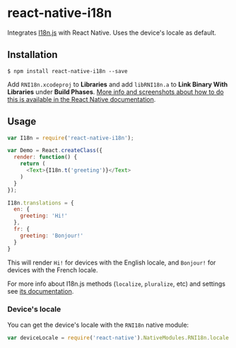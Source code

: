 # react-native-i18n

Integrates [I18n.js](https://github.com/fnando/i18n-js) with React Native. Uses the device's locale as default.

## Installation

`$ npm install react-native-i18n --save`

Add `RNI18n.xcodeproj` to **Libraries** and add `libRNI18n.a` to **Link Binary With Libraries** under **Build Phases**. [More info and screenshots about how to do this is available in the React Native documentation](http://facebook.github.io/react-native/docs/linking-libraries.html).

## Usage

```js
var I18n = require('react-native-i18n');

var Demo = React.createClass({
  render: function() {
    return (
      <Text>{I18n.t('greeting')}</Text>
    )
  }
});

I18n.translations = {
  en: {
    greeting: 'Hi!'
  },
  fr: {
    greeting: 'Bonjour!'
  }
}
```

This will render `Hi!` for devices with the English locale, and `Bonjour!` for devices with the French locale.

For more info about I18n.js methods (`localize`, `pluralize`, etc) and settings see [its documentation](https://github.com/fnando/i18n-js#using-i18njs-with-other-languages-python-php-).

### Device's locale
You can get the device's locale with the `RNI18n` native module:

```js
var deviceLocale = require('react-native').NativeModules.RNI18n.locale
```